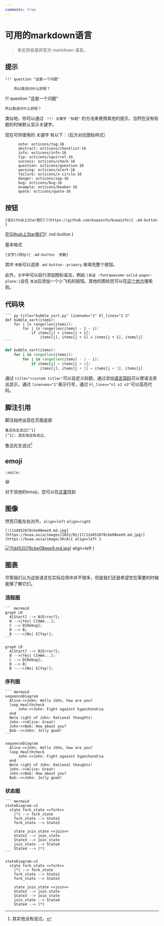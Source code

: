 ```yaml
---
comments: true
---
```


# 可用的markdown语言

> 本文将收录非官方 markdown 语言。

## 提示

```
!!! question "这是一个问题"

    所以我该问什么好呢？
```

!!! question "这是一个问题"

    所以我该问什么好呢？

类似地，你可以通过 ` !!! 关键字 "标题"` 的方法来使用其他的提示，当然在没有标题的时候默认显示关键字。

现在可供使用的 关键字 有以下：（后方对应图标样式）

```
      note: octicons/tag-16
      abstract: octicons/checklist-16
      info: octicons/info-16
      tip: octicons/squirrel-16
      success: octicons/check-16
      question: octicons/question-16
      warning: octicons/alert-16
      failure: octicons/x-circle-16
      danger: octicons/zap-16
      bug: octicons/bug-16
      example: octicons/beaker-16
      quote: octicons/quote-16
```

## 按钮

```
[在Github上Star我们!](https://github.com/buaainfo/buaainfo){ .md-button }
```

[在Github上Star我们!](https://github.com/buaainfo/buaainfo){ .md-button }

基本格式

```
[文字](网址){ .md-button  参数}
```

其中 `参数`可以选择 `.md-button--primary` 来填充整个按钮。

此外，`文字`中可以自行添加图标语法，例如 `[发送 :fontawesome-solid-paper-plane:]`会在 `发送`后添加一个小飞机的按钮。其他的图标您可以在[这个地方](https://squidfunk.github.io/mkdocs-material/reference/icons-emojis/)搜索到。

## 代码块

````
``` py title="bubble_sort.py" linenums="1" hl_lines="2 3"
def bubble_sort(items):
    for i in range(len(items)):
        for j in range(len(items) - 1 - i):
            if items[j] > items[j + 1]:
                items[j], items[j + 1] = items[j + 1], items[j]
```
````

``` py title="bubble_sort.py" linenums="1" hl_lines="2 3"
def bubble_sort(items):
    for i in range(len(items)):
        for j in range(len(items) - 1 - i):
            if items[j] > items[j + 1]:
                items[j], items[j + 1] = items[j + 1], items[j]
```

通过 `title="<custom title>"`可以自定义标题，通过添加[语言简码](https://pygments.org/docs/lexers/)可以使语法突出显示，通过 `linenums="1"`表示行号，通过 `hl_lines="n1 n2 n3"`可以高亮代码。

## 脚注引用

脚注始终出现在页面底部

```
鲁迅先生说过[^1]
[^1]: 其实他没有说过。
```

鲁迅先生说过[^1]

[^1]: 其实他没有说过。
    
## emoji

`:smile:`

😄

对于其他的emoji，您可以在[这里](https://squidfunk.github.io/mkdocs-material/reference/icons-emojis/)找到

## 图像

然而只能左右对齐。`align=left` `align=right`

```title="左对齐"
[![11d452078cbe08eee9.md.jpg](https://buaa.asia/images/2022/01/17/11d452078cbe08eee9.md.jpg)](https://buaa.asia/image/JKcA){ align=left }
```

[![11d452078cbe08eee9.md.jpg](https://buaa.asia/images/2022/01/17/11d452078cbe08eee9.md.jpg)](https://buaa.asia/image/JKcA){ align=left }

## 图表

尽管我们认为这些语言在实际应用中并不很多，但是我们还是希望您在需要的时候能够了解它们。

### 流程图

````
``` mermaid
graph LR
  A[Start] --> B{Error?};
  B -->|Yes| C[Hmm...];
  C --> D[Debug];
  D --> B;
  B ---->|No| E[Yay!];
```
````

```mermaid
graph LR
  A[Start] --> B{Error?};
  B -->|Yes| C[Hmm...];
  C --> D[Debug];
  D --> B;
  B ---->|No| E[Yay!];
```

### 序列图

````
``` mermaid
sequenceDiagram
  Alice->>John: Hello John, how are you?
  loop Healthcheck
      John->>John: Fight against hypochondria
  end
  Note right of John: Rational thoughts!
  John-->>Alice: Great!
  John->>Bob: How about you?
  Bob-->>John: Jolly good!
```
````

```mermaid
sequenceDiagram
  Alice->>John: Hello John, how are you?
  loop Healthcheck
      John->>John: Fight against hypochondria
  end
  Note right of John: Rational thoughts!
  John-->>Alice: Great!
  John->>Bob: How about you?
  Bob-->>John: Jolly good!
```

### 状态图

````
``` mermaid
stateDiagram-v2
  state fork_state <<fork>>
    [*] --> fork_state
    fork_state --> State2
    fork_state --> State3

    state join_state <<join>>
    State2 --> join_state
    State3 --> join_state
    join_state --> State4
    State4 --> [*]
```
````

```mermaid
stateDiagram-v2
  state fork_state <<fork>>
    [*] --> fork_state
    fork_state --> State2
    fork_state --> State3

    state join_state <<join>>
    State2 --> join_state
    State3 --> join_state
    join_state --> State4
    State4 --> [*]
```
